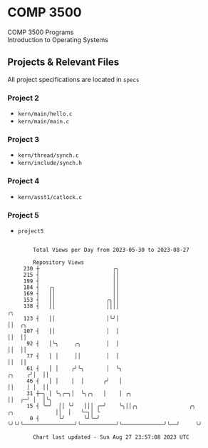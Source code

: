 # COMP 3500
COMP 3500 Programs  
Introduction to Operating Systems  
## Projects & Relevant Files
All project specifications are located in `specs`
### Project 2
- `kern/main/hello.c`
- `kern/main/main.c`
### Project 3
- `kern/thread/synch.c`
- `kern/include/synch.h`
### Project 4
- `kern/asst1/catlock.c`
### Project 5
- `project5`

```

        Total Views per Day from 2023-05-30 to 2023-08-27

        Repository Views
     230 ┼                       ╭╮
     215 ┤                       ││
     199 ┤                       ││
     184 ┤   ╭╮                  ││
     169 ┤   ││                  ││
     153 ┤   ││                ╭╮││
     138 ┤   ││                ││││                                                         ╭╮
     123 ┤   ││                │╰╯│                                                         ││  ╭╮
     107 ┤   ││                │  │                                                         ││  ││
      92 ┤   │╰╮     ╭╮        │  │                                                         ││  ││
      77 ┤   │ │     ││        │  │                                                         ││  ││
      61 ┤   │ │    ╭╯╰╮       │  ╰╮                                                 ╭╮    ╭╯│  ││
      46 ┤   │ │    │  │      ╭╯   │                                                 ││    │ │  ││
      31 ┼─╮ │ ╰╮╭─╮│  ╰╮╭╮   │    │ ╭╮                                              ││  ╭─╯ │  │╰╮
      15 ┤ ╰─╯  ││ ╰╯   │││ ╭─╯    ╰╮││╭╮                ╭╮           ╭╮             ││  │   ╰─╮│ ╰
       0 ┤      ╰╯      ╰╯╰─╯       ╰╯╰╯╰────────────────╯╰───────────╯╰─────────────╯╰──╯     ╰╯

        Chart last updated - Sun Aug 27 23:57:08 2023 UTC
        
```
